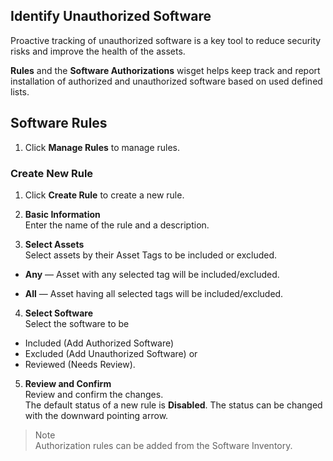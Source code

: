 ## Identify Unauthorized Software

Proactive tracking of unauthorized software is a key tool to reduce security risks and improve the health of the assets.

**Rules** and the **Software Authorizations** wisget helps keep track and report installation of authorized and unauthorized software based on used defined lists.

## Software Rules

1. Click **Manage Rules** to manage rules.

### Create New Rule

1. Click **Create Rule** to create a new rule.

2. **Basic Information**<br>
   Enter the name of the rule and a description.

3. **Select Assets**<br>
   Select assets by their Asset Tags to be included or excluded.

- **Any** — Asset with any selected tag will be included/excluded.

- **All** — Asset having all selected tags will be included/excluded.

4. **Select Software**<br>
   Select the software to be

- Included (Add Authorized Software)
- Excluded (Add Unauthorized Software) or
- Reviewed (Needs Review).

5. **Review and Confirm**<br>
   Review and confirm the changes.<br>
   The default status of a new rule is **Disabled**.
   The status can be changed with the downward pointing arrow.

> Note<br>
> Authorization rules can be added from the Software Inventory.
